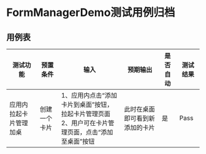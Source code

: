 # FormManagerDemo测试用例归档

## 用例表

| 测试功能                    | 预置条件   | 输入                                                               | 预期输出                  |是否自动|测试结果|
|-------------------------|--------|------------------------------------------------------------------|-----------------------|--------------------------------|--------------------------------|
| 应用内拉起卡片管理加桌 | 创建一个卡片 | 1、应用内点击“添加卡片到桌面”按钮，拉起卡片管理页面<br/>2、用户可在卡片管理页面，点击“添加至桌面”按钮	 | 此时在桌面即可看到新添加的卡片<br/> |是|Pass|